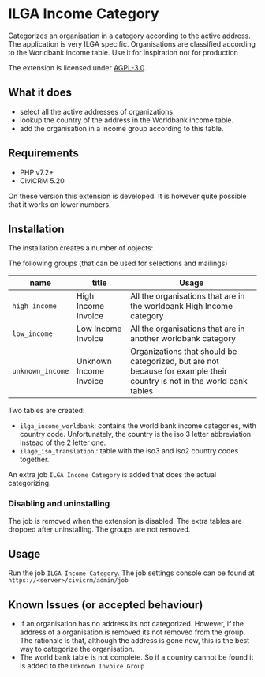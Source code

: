 # ILGA Income Category

Categorizes an organisation in a category according to the active address. The application is very ILGA specific.
Organisations are classified according to the Worldbank income table. Use it for inspiration not for production

The extension is licensed under [AGPL-3.0](LICENSE.txt).

## What it does
- select all the active addresses of organizations.
- lookup the country of the address in the Worldbank income table.
- add the organisation in a income group according to this table.

## Requirements

* PHP v7.2+
* CiviCRM 5.20

On these version this extension is developed. It is however quite possible that it works on lower numbers.

## Installation
The installation creates a number of objects:

The following groups (that can be used for selections and mailings)

| name        | title           | Usage  |
| ------------- |-------------| -----|
|`high_income`    |High Income Invoice | All the organisations that are in the worldbank High Income category |
|`low_income`     |Low Income Invoice  | All the organisations that are in another worldbank category|
|`unknown_income` |Unknown Income Invoice  | Organizations that should be categorized, but are not because for example their country is not in the world bank tables|

Two tables are created:
* `ilga_income_worldbank`: contains the world bank income categories, with country code. Unfortunately, the country is the iso 3 letter abbreviation instead of the 2 letter one.
* `ilage_iso_translation` : table with the iso3 and iso2 country codes together.

An extra job `ILGA Income Category` is added that does the actual categorizing.

### Disabling and uninstalling
The job is removed when the extension is disabled. The extra tables are dropped after uninstalling. The groups are not removed.

## Usage

Run the job `ILGA Income Category`. The job settings console can be found at
`https://<server>/civicrm/admin/job`

## Known Issues (or accepted behaviour)

- If an organisation has no address its not categorized. However, if the address of a organisation is removed its not removed from the group. The rationale is that, although the address is gone now, this is the best way to categorize the organisation.
- The world bank table is not complete. So if a country cannot be found it is added to the `Unknown Invoice Group`


